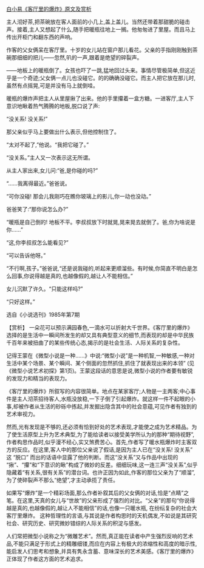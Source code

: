 [白小易《客厅里的爆炸》原文及赏析](https://www.vrrw.net/wx/15332.html)

主人沏好茶,把茶碗放在客人面前的小几上,盖上盖儿。当然还带着那甜脆的碰击声。接着,主人又想起了什么,随手把暖瓶往地上一搁。他匆匆进了里屋。而且马上传出开柜门和翻东西的声响。

作客的父女俩呆在客厅里。十岁的女儿站在窗户那儿看花。父亲的手指刚刚触到茶碗那细细的把儿——忽然,叭的一声,跟着是绝望的碎裂声。

——地板上的暖瓶倒了。女孩也吓了一跳,猛地回过头来。事情尽管极简单,但这近乎是一个奇迹;父女俩一点儿也没碰它。的的确确没碰它。而主人把它放在那儿时,虽然有点摇晃,可是并没有马上就倒哇。

暖瓶的爆炸声把主人从里屋揪了出来。他的手里攥着一盒方糖。一进客厅,主人下意识地瞅着热气腾腾的地板,脱口说了声:

“没关系! 没关系!”

那父亲似乎马上要做出什么表示,但他控制住了。

“太对不起了,”他说。“我把它碰了。”

“没关系。”主人又一次表示这无所谓。

从主人家出来,女儿问:“爸,是你碰的吗?”

“……我离得最近。”爸爸说。

“可你没碰! 那会儿我刚巧在瞧你玻璃上的影儿,你一动也没动。”

爸爸笑了:“那你说怎么办?”

“暖瓶是自己倒的! 地板不平。李叔叔放下时就晃,晃来晃去就倒了。爸,你为啥说是你……”

“这,你李叔叔怎么能看见?”

“可以告诉他呀。”

“不行啊,孩子。”爸爸说,“还是说我碰的,听起来更顺溜些。有时候,你简直不明白是怎么回事,你说得越是真的,也越像假的,越让人不能相信。”

女儿沉默了许久。“只能这样吗?”

“只好这样。”

选自《小说选刊》1985年第7期



【赏析】 一朵花可以预示满园春色,一滴水可以折射大千世界。《客厅里的爆炸》选择的是生活中一瞬间所发生的却又具有典型意义的细节,而表现的却是中华民族千百年来被扭曲了的某些传统心态,揭示的是社会生活、人际关系的复杂性。

记得王蒙在《微型小说是一种……》中说:“微型小说”是一种机智,一种敏感,一种对生活中某个场景、某个瞬间、某个侧面的忽然抓住,抓住了就表现出来的本领” (见《微型小说艺术初探》第1页)。王蒙这段话的意思是说,微型小说的作者要有敏锐的发现力和精当的表现力。

《客厅里的爆炸》所叙写的内容很简单。地点在某家客厅;人物是一主两客;中心事件是主人沏茶招待客人,水瓶没放稳,一下子倒了引起爆炸。就这样一件不起眼的小事,却被作者从生活的砂砾中拣起,并发掘出隐含其中的社会意蕴,可见作者有独到的艺术审视力。

然而,光有发现是不够的,还必须有恰到好处的艺术表现,才能使之成为艺术精品。为了使生活原型上升为艺术典型,为了能给读者以接受美学所认为的那种“期待视野”,作者构思作品时,似乎漫不经心,实又煞费苦心。首先,作者写了暖水瓶爆炸时主客双方的反应。在这里,客人中的那位父亲说了假话,是因为主人已在“没关系! 没关系” 这 “脱口” 而出的话语中显露了他的判断。而这“没关系”又与作品中出现的 “揪”、“攥”和“下意识的瞅”构成了微妙的反差。细细玩味,这一连三声“没关系”,似乎隐藏着“有关系,很有关系”的潜台词。也许正因为如此,作客的那位父亲为了“顺溜”,为了使碎裂声不那么“绝望”,才主动承揽了责任。

如果写“爆炸”是一个精彩场面,那么作者补叙其后的父女俩的对话,恰是“点睛”之笔。在这里,天真的女儿与“世故”的父亲形成了强烈的对比。“父亲”的那句“你说得越是真的,也越像假的,越让人不能相信”的话,也像一只暖水瓶, 在纷纭复杂的社会大客厅里爆炸。 这种哲理性的言语,与其说是作者构思时的天机偶发,不如说是其研究社会、研究历史、研究微妙错综的人际关系的积淀与感发。

人们常把微型小说称之为“微雕艺术”。然而,真正能在读者中产生强烈反响的艺术品,不能只满足于形式上的精雕细镂,而应在内容上有极大的浓缩性和高度的暗示性,能启发人们思考和想象,并具有隽永含蓄、意味深长的艺术美感。《客厅里的爆炸》正体现了作者这方面的艺术追求。

